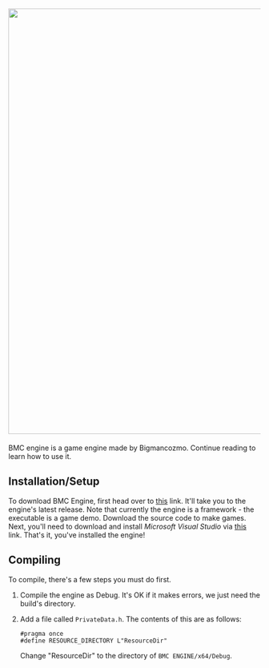 <h1 align="center">
  <img src="https://github-production-user-asset-6210df.s3.amazonaws.com/67850768/266583069-92ac3769-7ae4-4a48-bc32-5826dcbd4140.png" width=850>
</h1>
BMC engine is a game engine made by Bigmancozmo. Continue reading to learn how to use it.

## Installation/Setup
To download BMC Engine, first head over to [this](https://github.com/Bigmancozmo/BMC-ENGINE/releases) link. It'll take you to the engine's latest release. Note that currently the engine is a framework - the executable is a game demo. Download the source code to make games.
Next, you'll need to download and install *Microsoft Visual Studio* via [this](https://visualstudio.microsoft.com/downloads/) link.
That's it, you've installed the engine!

## Compiling
To compile, there's a few steps you must do first.
1. Compile the engine as Debug. It's OK if it makes errors, we just need the build's directory.
1. Add a file called `PrivateData.h`. The contents of this are as follows:
    ```
    #pragma once
    #define RESOURCE_DIRECTORY L"ResourceDir"
    ```
    
    Change "ResourceDir" to the directory of `BMC ENGINE/x64/Debug`.